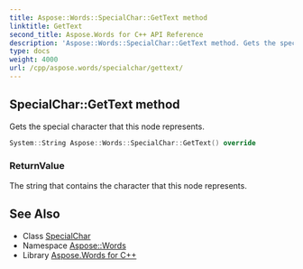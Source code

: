 ```yaml
---
title: Aspose::Words::SpecialChar::GetText method
linktitle: GetText
second_title: Aspose.Words for C++ API Reference
description: 'Aspose::Words::SpecialChar::GetText method. Gets the special character that this node represents in C++.'
type: docs
weight: 4000
url: /cpp/aspose.words/specialchar/gettext/
---
```

## SpecialChar::GetText method


Gets the special character that this node represents.

```cpp
System::String Aspose::Words::SpecialChar::GetText() override
```


### ReturnValue

The string that contains the character that this node represents.

## See Also

* Class [SpecialChar](../)
* Namespace [Aspose::Words](../../)
* Library [Aspose.Words for C++](../../../)

